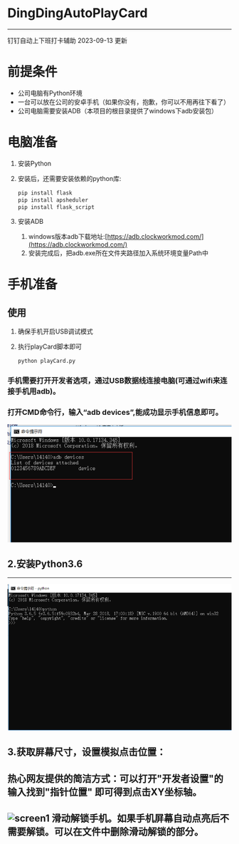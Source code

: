 # DingDingAutoPlayCard

---

钉钉自动上下班打卡辅助
2023-09-13 更新

# 前提条件

* 公司电脑有Python环境
* 一台可以放在公司的安卓手机（如果你没有，抱歉，你可以不用再往下看了）
* 公司电脑需要安装ADB（本项目的根目录提供了windows下adb安装包）

# 电脑准备

1. 安装Python
2. 安装后，还需要安装依赖的python库:

   ```
   pip install flask
   pip install apsheduler
   pip install flask_script
   ```
3. 安装ADB

   1. windows版本adb下载地址:[https://adb.clockworkmod.com/](https://adb.clockworkmod.com/)
   2. 安装完成后，把adb.exe所在文件夹路径加入系统环境变量Path中

# 手机准备

## 使用

1. 确保手机开启USB调试模式
2. 执行playCard脚本即可

   ```python
   python playCard.py
   ```

### 手机需要打开开发者选项，通过USB数据线连接电脑(可通过wifi来连接手机用adb)。

### 打开CMD命令行，输入“adb devices”,能成功显示手机信息即可。

![cmdshow](https://github.com/1414044032/imgs/blob/master/adbcmd.png)

## 2.安装Python3.6

---

![pythonshow](https://github.com/1414044032/imgs/blob/master/python.png)

## 3.获取屏幕尺寸，设置模拟点击位置：

热心网友提供的简洁方式：可以打开"开发者设置"的输入找到"指针位置" 即可得到点击XY坐标轴。
---------------------------------------------------------------------------------------

![screen1](https://user-images.githubusercontent.com/40572216/64086339-31f6dc00-cd6a-11e9-9ccd-7ba0ba7624f1.png)
滑动解锁手机。如果手机屏幕自动点亮后不需要解锁。可以在文件中删除滑动解锁的部分。
--------------------------------------------------------------------------------
